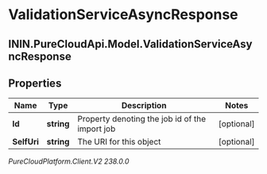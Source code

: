 # ValidationServiceAsyncResponse

## ININ.PureCloudApi.Model.ValidationServiceAsyncResponse

## Properties

|Name | Type | Description | Notes|
|------------ | ------------- | ------------- | -------------|
| **Id** | **string** | Property denoting the job id of the import job | [optional] |
| **SelfUri** | **string** | The URI for this object | [optional] |



_PureCloudPlatform.Client.V2 238.0.0_
